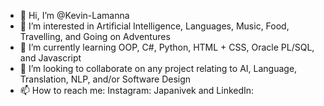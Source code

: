- 👋 Hi, I’m @Kevin-Lamanna
- 👀 I’m interested in Artificial Intelligence, Languages, Music, Food, Travelling, and Going on Adventures
- 🌱 I’m currently learning OOP, C#, Python, HTML + CSS, Oracle PL/SQL, and Javascript
- 💞️ I’m looking to collaborate on any project relating to AI, Language, Translation, NLP, and/or Software Design
- 📫 How to reach me: Instagram: Japanivek and LinkedIn: 

<!---
Kevin-Lamanna/Kevin-Lamanna is a ✨ special ✨ repository because its `README.md` (this file) appears on your GitHub profile.
You can click the Preview link to take a look at your changes.
--->
